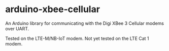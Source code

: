 # arduino-xbee-cellular
An Arduino library for communicating with the Digi XBee 3 Cellular modems over UART.

Tested on the LTE-M/NB-IoT modem. Not yet tested on the LTE Cat 1 modem.
